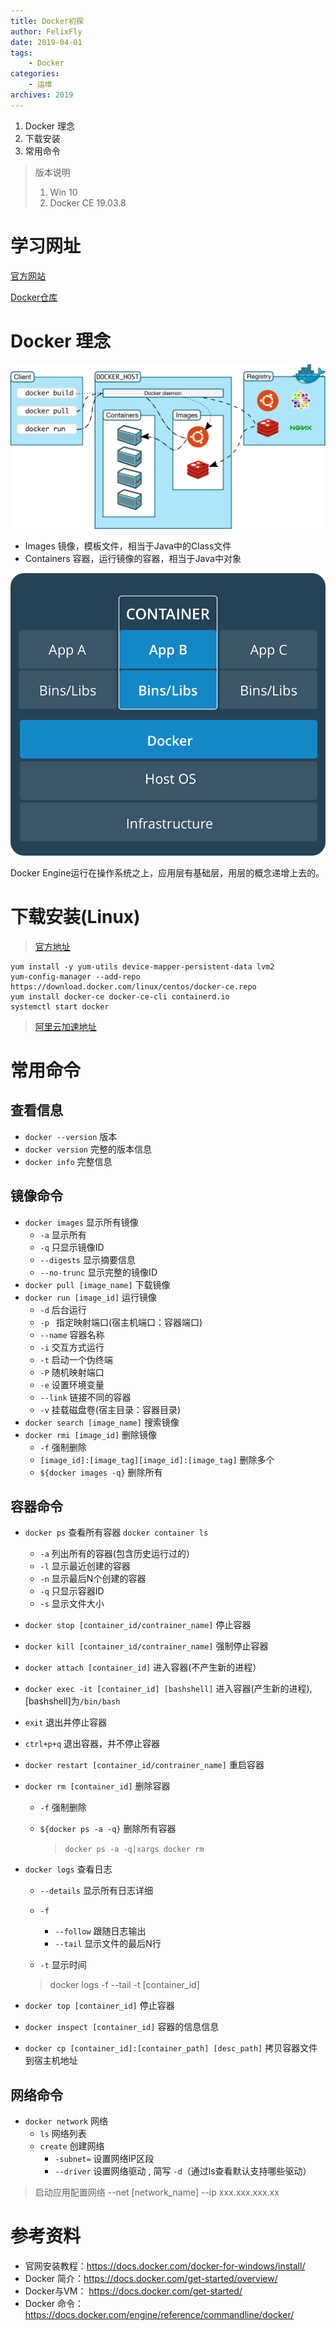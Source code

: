 ```yaml
---
title: Docker初探
author: FelixFly
date: 2019-04-01
tags:
    - Docker
categories: 
    - 运维
archives: 2019
---
```


1. Docker 理念
2. 下载安装
3. 常用命令

<!-- more -->

> 版本说明
>
> 1. Win 10 
> 2. Docker CE 19.03.8

# 学习网址

[官方网站](https://www.docker.com)

[Docker仓库](https://hub.docker.com/)

# Docker 理念

![architecture](Docker/architecture.svg)

* Images 镜像，模板文件，相当于Java中的Class文件
* Containers 容器，运行镜像的容器，相当于Java中对象

![Container@2x](Docker/Container@2x.png)

Docker Engine运行在操作系统之上，应用层有基础层，用层的概念递增上去的。

# 下载安装(Linux)

> [官方地址](https://docs.docker.com/install/linux/docker-ce/centos/)

```shell
yum install -y yum-utils device-mapper-persistent-data lvm2
yum-config-manager --add-repo https://download.docker.com/linux/centos/docker-ce.repo
yum install docker-ce docker-ce-cli containerd.io
systemctl start docker
```

> [阿里云加速地址](<https://cr.console.aliyun.com/cn-hangzhou/instances/mirrors>)

# 常用命令

## 查看信息

* `docker --version` 版本 
* `docker version` 完整的版本信息
* `docker info` 完整信息

## 镜像命令

* `docker images` 显示所有镜像
  * `-a` 显示所有
  * `-q` 只显示镜像ID
  * `--digests` 显示摘要信息
  * `--no-trunc` 显示完整的镜像ID
* `docker pull [image_name]` 下载镜像
* `docker run [image_id]`  运行镜像
  * `-d` 后台运行
  * `-p ` 指定映射端口(宿主机端口：容器端口)
  * `--name` 容器名称
  * `-i`  交互方式运行
  * `-t` 启动一个伪终端
  * `-P` 随机映射端口
  * `-e` 设置环境变量
  * `--link` 链接不同的容器
  * `-v`  挂载磁盘卷(宿主目录：容器目录)
* `docker search [image_name]` 搜索镜像
* `docker rmi [image_id]`  删除镜像
  * `-f` 强制删除
  * `[image_id]:[image_tag][image_id]:[image_tag]` 删除多个
  * `${docker images -q}` 删除所有

## 容器命令

* `docker ps` 查看所有容器 `docker container ls`
  
  * `-a` 列出所有的容器(包含历史运行过的）
  * `-l` 显示最近创建的容器
  * `-n` 显示最后N个创建的容器
  * `-q` 只显示容器ID
  * `-s` 显示文件大小
* `docker stop [container_id/contrainer_name]` 停止容器
* `docker kill [container_id/contrainer_name]` 强制停止容器
* `docker attach [container_id]` 进入容器(不产生新的进程）
* `docker exec -it [container_id] [bashshell]` 进入容器(产生新的进程),[bashshell]为`/bin/bash`
* `exit` 退出并停止容器
* `ctrl+p+q` 退出容器，并不停止容器

* `docker restart [container_id/contrainer_name]` 重启容器

* `docker rm [container_id]` 删除容器

  * `-f` 强制删除

  * `${docker ps -a -q}` 删除所有容器

    > `docker ps -a -q|xargs docker rm`

* `docker logs` 查看日志

  * `--details` 显示所有日志详细
  * `-f`

    * `--follow` 跟随日志输出
    * `--tail` 显示文件的最后N行
  * `-t` 显示时间

  > docker logs -f --tail -t [container_id]

* `docker top [container_id]` 停止容器
* `docker inspect [container_id]` 容器的信息信息
* `docker cp [container_id]:[container_path] [desc_path]` 拷贝容器文件到宿主机地址

## 网络命令

* `docker network` 网络
  * `ls` 网络列表
  * `create` 创建网络
    * `-subnet=`  设置网络IP区段
    * `--driver` 设置网络驱动 , 简写 `-d`（通过ls查看默认支持哪些驱动）

> 启动应用配置网络 --net  [network_name] --ip xxx.xxx.xxx.xx



# 参考资料

* 官网安装教程：https://docs.docker.com/docker-for-windows/install/
* Docker 简介：https://docs.docker.com/get-started/overview/
* Docker与VM： https://docs.docker.com/get-started/
* Docker 命令：https://docs.docker.com/engine/reference/commandline/docker/






